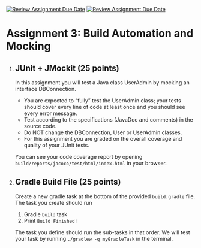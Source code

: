 [![Review Assignment Due Date](https://classroom.github.com/assets/deadline-readme-button-24ddc0f5d75046c5622901739e7c5dd533143b0c8e959d652212380cedb1ea36.svg)](https://classroom.github.com/a/mptE2SYx)
[![Review Assignment Due Date](https://classroom.github.com/assets/deadline-readme-button-8d59dc4de5201274e310e4c54b9627a8934c3b88527886e3b421487c677d23eb.svg)](https://classroom.github.com/a/mptE2SYx)
# Assignment 3: Build Automation and Mocking

1. ## JUnit + JMockit (25 points)
    In this assignment you will test a Java class UserAdmin by mocking an interface DBConnection.
    * You are expected to “fully” test the UserAdmin class; your tests should cover every line of code at least once and you should see every error message.
    * Test according to the specifications (JavaDoc and comments) in the source code.
    * Do NOT change the DBConnection, User or UserAdmin classes.
    * For this assignment you are graded on the overall coverage and quality of your JUnit tests.
    
    You can see your code coverage report by opening `build/reports/jacoco/test/html/index.html` in your browser.
    

1. ## Gradle Build File (25 points)
    Create a new gradle task at the bottom of the provided `build.gradle` file. The task you create should run
    1. Gradle `build` task
    1. Print `Build Finished!`
    
    The task you define should run the sub-tasks in that order. We will test your task by running
    `./gradlew -q myGradleTask` in the terminal.
 
